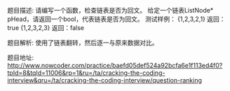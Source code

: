 ﻿题目描述:
请编写一个函数，检查链表是否为回文。
给定一个链表ListNode* pHead，请返回一个bool，代表链表是否为回文。
测试样例：
{1,2,3,2,1}
返回：true
{1,2,3,2,3}
返回：false

题目解析:
使用了链表翻转，然后逐一与原来数据对比。

题目地址:
http://www.nowcoder.com/practice/baefd05def524a92bcfa6e1f113ed4f0?tpId=8&tqId=11006&rp=1&ru=/ta/cracking-the-coding-interview&qru=/ta/cracking-the-coding-interview/question-ranking